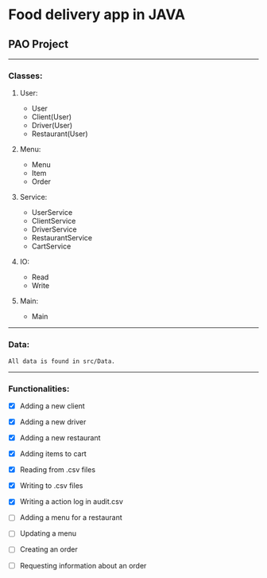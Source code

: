 # Food delivery app in **JAVA**
## PAO Project

---

### Classes:
1. User:
    * User
    * Client(User)
    * Driver(User)
    * Restaurant(User)
    
2. Menu:
    * Menu
    * Item
    * Order
    
3. Service:
    * UserService
    * ClientService
    * DriverService
    * RestaurantService
    * CartService

4. IO:
    * Read
    * Write

5. Main:
    * Main
   
---
### Data:
    All data is found in src/Data.
---

### Functionalities:

   - [x] Adding a new client
   - [x] Adding a new driver
   - [x] Adding a new restaurant
   - [x] Adding items to cart
   - [x] Reading from .csv files
   - [x] Writing to .csv files
   - [x] Writing a action log in audit.csv
   - [ ] Adding a menu for a restaurant
   - [ ] Updating a menu
   - [ ] Creating an order
   - [ ] Requesting information about an order

